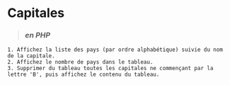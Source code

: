 # **Capitales**

> ### ***en PHP***
    1. Affichez la liste des pays (par ordre alphabétique) suivie du nom de la capitale.
    2. Affichez le nombre de pays dans le tableau.
    3. Supprimer du tableau toutes les capitales ne commençant par la lettre 'B', puis affichez le contenu du tableau.